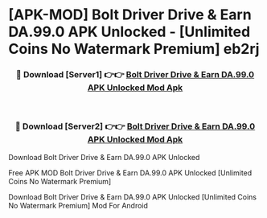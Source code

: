 # [APK-MOD] Bolt Driver  Drive & Earn DA.99.0 APK Unlocked - [Unlimited Coins No Watermark Premium] eb2rj



<div align="center">
<h3>🔴 Download [Server1] 👉👉 <a href="https://momento.my/?title=Bolt_Driver__Drive_&_Earn_DA.99.0_APK_Unlocked">Bolt Driver  Drive & Earn DA.99.0 APK Unlocked Mod Apk</a></h3><br>

<h3>🔴 Download [Server2] 👉👉 <a href="https://momento.my/?title=Bolt_Driver__Drive_&_Earn_DA.99.0_APK_Unlocked">Bolt Driver  Drive & Earn DA.99.0 APK Unlocked Mod Apk</a></h3>
</div>



Download Bolt Driver  Drive & Earn DA.99.0 APK Unlocked 

Free APK MOD Bolt Driver  Drive & Earn DA.99.0 APK Unlocked [Unlimited Coins No Watermark Premium]

Download Bolt Driver  Drive & Earn DA.99.0 APK Unlocked [Unlimited Coins No Watermark Premium] Mod For Android
